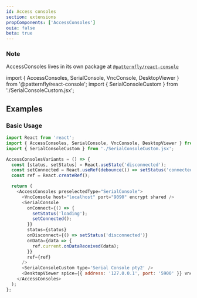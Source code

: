 ```yaml
---
id: Access consoles
section: extensions
propComponents: ['AccessConsoles']
ouia: false
beta: true
---
```


### Note
AccessConsoles lives in its own package at [`@patternfly/react-console`](https://www.npmjs.com/package/@patternfly/react-console)

import { AccessConsoles, SerialConsole, VncConsole, DesktopViewer } from '@patternfly/react-console';
import { SerialConsoleCustom } from './SerialConsoleCustom.jsx';

## Examples

### Basic Usage
```js
import React from 'react';
import { AccessConsoles, SerialConsole, VncConsole, DesktopViewer } from '@patternfly/react-console';
import { SerialConsoleCustom } from './SerialConsoleCustom.jsx';

AccessConsolesVariants = () => {
  const [status, setStatus] = React.useState('disconnected');
  const setConnected = React.useRef(debounce(() => setStatus('connected'), 3000)).current;
  const ref = React.createRef();

  return (
    <AccessConsoles preselectedType="SerialConsole">
      <VncConsole host="localhost" port="9090" encrypt shared />
      <SerialConsole
        onConnect={() => {
          setStatus('loading');
          setConnected();
        }}
        status={status}
        onDisconnect={() => setStatus('disconnected')}
        onData={data => {
          ref.current.onDataReceived(data);
        }}
        ref={ref}
      />
      <SerialConsoleCustom type='Serial Console pty2' />
      <DesktopViewer spice={{ address: '127.0.0.1', port: '5900' }} vnc={{ address: '127.0.0.1', port: '5901' }} />
    </AccessConsoles>
  );
};
```

